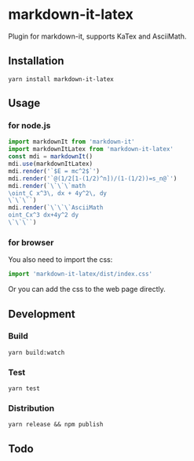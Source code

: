 # markdown-it-latex

Plugin for markdown-it, supports KaTex and AsciiMath.


## Installation

```
yarn install markdown-it-latex
```


## Usage

### for node.js

```js
import markdownIt from 'markdown-it'
import markdownItLatex from 'markdown-it-latex'
const mdi = markdownIt()
mdi.use(markdownItLatex)
mdi.render('`$E = mc^2$`')
mdi.render('`@(1/2[1-(1/2)^n])/(1-(1/2))=s_n@`')
mdi.render(`\`\`\`math
\oint_C x^3\, dx + 4y^2\, dy
\`\`\``)
mdi.render(`\`\`\`AsciiMath
oint_Cx^3 dx+4y^2 dy
\`\`\``)
```

### for browser

You also need to import the css:

```js
import 'markdown-it-latex/dist/index.css'
```

Or you can add the css to the web page directly.


## Development

### Build

```
yarn build:watch
```

### Test

```
yarn test
```

### Distribution

```
yarn release && npm publish
```


## Todo
